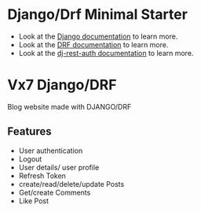 # Django/Drf Minimal Starter

- Look at the [Django documentation](https://www.djangoproject.com/) to learn more.
- Look at the [DRF documentation](https://www.django-rest-framework.org/) to learn more.
- Look at the [dj-rest-auth documentation](https://dj-rest-auth.readthedocs.io/en/latest/) to learn more.

# Vx7 Django/DRF
Blog website made with DJANGO/DRF

## Features
- User authentication
- Logout
- User details/ user profile
- Refresh Token
- create/read/delete/update Posts
- Get/create Comments
- Like Post 

